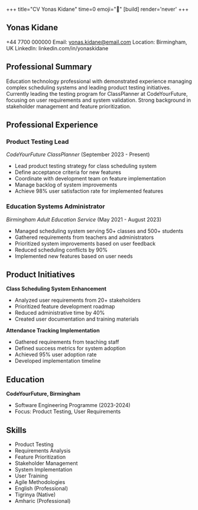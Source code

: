 +++
title="CV Yonas Kidane"
time=0
emoji="📝"
[build]
render='never'
+++

## Yonas Kidane

+44 7700 000000
Email: yonas.kidane@email.com
Location: Birmingham, UK
LinkedIn: linkedin.com/in/yonaskidane

## Professional Summary

Education technology professional with demonstrated experience managing complex scheduling systems and leading product testing initiatives. Currently leading the testing program for ClassPlanner at CodeYourFuture, focusing on user requirements and system validation. Strong background in stakeholder management and feature prioritization.

## Professional Experience

### Product Testing Lead

_CodeYourFuture ClassPlanner_ (September 2023 - Present)

- Lead product testing strategy for class scheduling system
- Define acceptance criteria for new features
- Coordinate with development team on feature implementation
- Manage backlog of system improvements
- Achieve 98% user satisfaction rate for implemented features

### Education Systems Administrator

_Birmingham Adult Education Service_ (May 2021 - August 2023)

- Managed scheduling system serving 50+ classes and 500+ students
- Gathered requirements from teachers and administrators
- Prioritized system improvements based on user feedback
- Reduced scheduling conflicts by 90%
- Implemented new features based on user needs

## Product Initiatives

**Class Scheduling System Enhancement**

- Analyzed user requirements from 20+ stakeholders
- Prioritized feature development roadmap
- Reduced administrative time by 40%
- Created user documentation and training materials

**Attendance Tracking Implementation**

- Gathered requirements from teaching staff
- Defined success metrics for system adoption
- Achieved 95% user adoption rate
- Developed implementation timeline

## Education

**CodeYourFuture, Birmingham**

- Software Engineering Programme (2023-2024)
- Focus: Product Testing, User Requirements

## Skills

- Product Testing
- Requirements Analysis
- Feature Prioritization
- Stakeholder Management
- System Implementation
- User Training
- Agile Methodologies
- English (Professional)
- Tigrinya (Native)
- Amharic (Professional)

